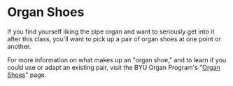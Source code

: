# Organ Shoes
If you find yourself liking the pipe organ and want to seriously get into it after this class, you'll want to pick up a pair of organ shoes at one point or another.

For more information on what makes up an "organ shoe," and to learn if you could use or adapt an existing pair, visit the BYU Organ Program's "[Organ Shoes](http://www.organ.byu.edu/ORSHOE.html)" page.
